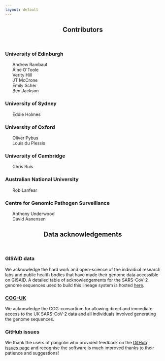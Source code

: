 ```yaml
---
layout: default
---
```


<!-- Section -->
<section>
	<header class="major">
		<h2>Contributors</h2>
	</header>
	<div class="features">
		<article>
			<span class="icon fa-asterisk"></span>
			<div class="content">
				<h3>University of Edinburgh</h3>
				<ul> Andrew Rambaut <br>
                    Áine O'Toole <br>
                    Verity Hill <br>
                    JT McCrone <br>
                    Emily Scher <br>
                    Ben Jackson
                </ul>
			</div>
		</article>
		<article>
			<span class="icon fa-asterisk"></span>
			<div class="content">
				<h3>University of Sydney</h3>
				<ul> Eddie Holmes <br></ul>
			</div>
		</article>
		<article>
			<span class="icon fa-asterisk"></span>
			<div class="content">
				<h3>University of Oxford</h3>
				<ul> Oliver Pybus <br>
                Louis du Plessis</ul>
			</div>
		</article>
		<article>
			<span class="icon fa-asterisk"></span>
			<div class="content">
				<h3>University of Cambridge</h3>
				<ul> Chris Ruis </ul>
			</div>
		</article>
        <article>
			<span class="icon fa-asterisk"></span>
			<div class="content">
				<h3>Australian National University</h3>
				<ul> Rob Lanfear <br>
                </ul>
			</div>
		</article>
		<article>
			<span class="icon fa-asterisk"></span>
			<div class="content">
				<h3>Centre for Genomic Pathogen Surveillance</h3>
				<ul> Anthony Underwood <br>
                David Aanensen</ul>
			</div>
		</article>
	</div>
</section>
<section>
	<header class="major">
		<h2>Data acknowledgements</h2>
	</header>
<div class="features">
		<article>
			<span class="icon fa-asterisk"></span>
			<div class="content">
				<h3>GISAID data </h3>
                <p> We acknowledge the hard work and open-science of the individual research labs and public health bodies that have made their genome data accessible on GISAID. A detailed table of acknowledgements for the SARS-CoV-2 genome sequences used to build this lineage system is hosted <a href="https://raw.githubusercontent.com/hCoV-2019/lineages/master/gisaid_acknowledgements.tsv">here</a>.</p>
			</div>
		</article>
		<article>
			<span class="icon fa-asterisk"></span>
			<div class="content">
				<h3><a href="https://cogconsortium.uk/">COG-UK</a></h3>
				<p>We acknowledge the COG-consortium for allowing direct and immediate access to the UK SARS-CoV-2 data and all individuals involved generating the genome sequences.</p>
			</div>
		</article>
        <article>
			<span class="icon fa-asterisk"></span>
			<div class="content">
				<h3>GitHub issues</h3>
                <p> We thank the users of pangolin who provided feedback on the <a href="https://github.com/cov-lineages/pangolin/issues?q=is%3Aissue+is%3Aclosed">GitHub issues page</a> and recognise the software is much improved thanks to their patience and suggestions!</p>
			</div>
		</article>
	</div>
</section>